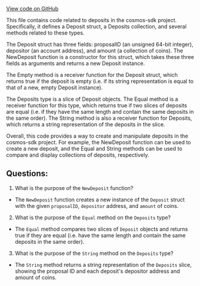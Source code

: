 [View code on GitHub](https://github.com/cosmos/cosmos-sdk/blob/main/x/gov/types/v1beta1/deposit.go)

This file contains code related to deposits in the cosmos-sdk project. Specifically, it defines a Deposit struct, a Deposits collection, and several methods related to these types.

The Deposit struct has three fields: proposalID (an unsigned 64-bit integer), depositor (an account address), and amount (a collection of coins). The NewDeposit function is a constructor for this struct, which takes these three fields as arguments and returns a new Deposit instance.

The Empty method is a receiver function for the Deposit struct, which returns true if the deposit is empty (i.e. if its string representation is equal to that of a new, empty Deposit instance).

The Deposits type is a slice of Deposit objects. The Equal method is a receiver function for this type, which returns true if two slices of deposits are equal (i.e. if they have the same length and contain the same deposits in the same order). The String method is also a receiver function for Deposits, which returns a string representation of the deposits in the slice.

Overall, this code provides a way to create and manipulate deposits in the cosmos-sdk project. For example, the NewDeposit function can be used to create a new deposit, and the Equal and String methods can be used to compare and display collections of deposits, respectively.
## Questions: 
 1. What is the purpose of the `NewDeposit` function?
- The `NewDeposit` function creates a new instance of the `Deposit` struct with the given `proposalID`, `depositor` address, and `amount` of coins.

2. What is the purpose of the `Equal` method on the `Deposits` type?
- The `Equal` method compares two slices of `Deposit` objects and returns true if they are equal (i.e. have the same length and contain the same deposits in the same order).

3. What is the purpose of the `String` method on the `Deposits` type?
- The `String` method returns a string representation of the `Deposits` slice, showing the proposal ID and each deposit's depositor address and amount of coins.